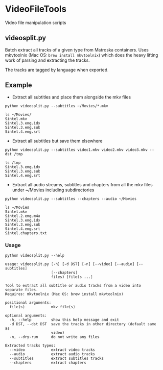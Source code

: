 # VideoFileTools
Video file manipulation scripts

## videosplit.py

Batch extract all tracks of a given type from Matroska containers.
Uses mkvtoolnix (Mac OS: `brew install mkvtoolnix`) which does the heavy lifting
work of parsing and extracting the tracks.

The tracks are tagged by language when exported.

## Example

- Extract all subtitles and place them alongside the mkv files
```commandline
python videosplit.py --subtitles ~/Movies/*.mkv

ls ~/Movies/
Sintel.mkv
Sintel.3.eng.idx
Sintel.3.eng.sub
Sintel.4.eng.srt
```

- Extract all subtitles but save them elsewhere
```commandline
python videosplit.py --subtitles video1.mkv video2.mkv video3.mkv --dst /tmp

ls /tmp
Sintel.3.eng.idx
Sintel.3.eng.sub
Sintel.4.eng.srt
```

- Extract all audio streams, subtitles and chapters from all the mkv files under ~/Movies
including subdirectories
```commandline
python videosplit.py --subtitles --chapters --audio ~/Movies

ls ~/Movies
Sintel.mkv
Sintel.2.eng.m4a
Sintel.3.eng.idx
Sintel.3.eng.sub
Sintel.4.eng.srt
Sintel.chapters.txt
```

### Usage

```commandline
python videosplit.py --help

usage: videosplit.py [-h] [-d DST] [-n] [--video] [--audio] [--subtitles]
                     [--chapters]
                     files) [file(s ...]

Tool to extract all subtitle or audio tracks from a video into separate files.
Requires: mkvtoolnix (Mac OS: brew install mkvtoolnix)

positional arguments:
  file(s)            mkv file(s)

optional arguments:
  -h, --help         show this help message and exit
  -d DST, --dst DST  save the tracks in other directory (default same as
                     video)
  -n, --dry-run      do not write any files

Extracted tracks types:
  --video            extract video tracks
  --audio            extract audio tracks
  --subtitles        extract subtitles tracks
  --chapters         extract chapters
```


